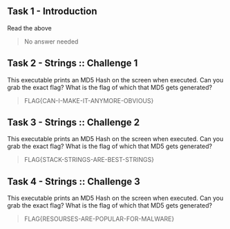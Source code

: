 ## Task 1 - Introduction
Read the above
> No answer needed

## Task 2 - Strings :: Challenge 1
This executable prints an MD5 Hash on the screen when executed. Can you grab the exact flag?
What is the flag of which that MD5 gets generated?
> FLAG{CAN-I-MAKE-IT-ANYMORE-OBVIOUS}


## Task 3 - Strings :: Challenge 2
This executable prints an MD5 Hash on the screen when executed. Can you grab the exact flag?
What is the flag of which that MD5 gets generated?
> FLAG{STACK-STRINGS-ARE-BEST-STRINGS}



## Task 4 - Strings :: Challenge 3
This executable prints an MD5 Hash on the screen when executed. Can you grab the exact flag?
What is the flag of which that MD5 gets generated?
> FLAG{RESOURSES-ARE-POPULAR-FOR-MALWARE}



